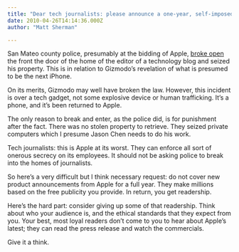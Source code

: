 ```yaml
---
title: "Dear tech journalists: please announce a one-year, self-imposed Apple embargo"
date: 2010-04-26T14:14:36.000Z
author: "Matt Sherman"

---
```


San Mateo county police, presumably at the bidding of Apple, [broke open](http://www.businessinsider.com/cops-bust-into-gizmodo-editors-home-and-seize-computers-documents-in-iphone-probe-2010-4) the front the door of the home of the editor of a technology blog and seized his property. This is in relation to Gizmodo’s revelation of what is presumed to be the next iPhone.

On its merits, Gizmodo may well have broken the law. However, this incident is over a tech gadget, not some explosive device or human trafficking. It’s a phone, and it’s been returned to Apple.

The only reason to break and enter, as the police did, is for punishment after the fact. There was no stolen property to retrieve. They seized private computers which I presume Jason Chen needs to do his work.

Tech journalists: this is Apple at its worst. They can enforce all sort of onerous secrecy on its employees. It should not be asking police to break into the homes of journalists.

So here’s a very difficult but I think necessary request: do not cover new product announcements from Apple for a full year. They make millions based on the free publicity you provide. In return, you get readership.

Here’s the hard part: consider giving up some of that readership. Think about who your audience is, and the ethical standards that they expect from you. Your best, most loyal readers don’t come to you to hear about Apple’s latest; they can read the press release and watch the commercials.

Give it a think.
